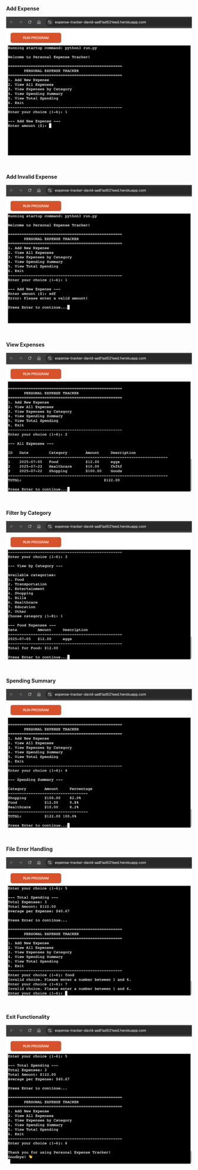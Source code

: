 **Add Expense**

![Add Expense](/img/Add_expense.png)

<br>

**Add Invalid Expense**

![Add Invalid Expense](/img/Add_invalid_expense.png)

<br>

**View Expenses**

![View Expenses](/img/view_expenses.png)

<br>

**Filter by Category**

![Filter by Category](/img/filter_by_category.png)

<br>

**Spending Summary**

![Spending Summary](/img/spending_summary.png)

<br>

**File Error Handling**

![File Error Handling](/img/file_error_handling.png)

<br>

**Exit Functionality**

![Exit Functionality](/img/exit_functionality.png)